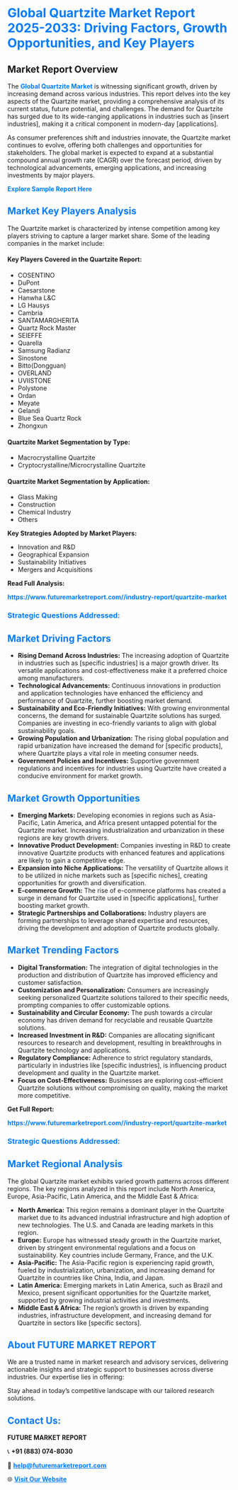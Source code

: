<h1 style="color: #007BFF;">Global Quartzite Market Report 2025-2033: Driving Factors, Growth Opportunities, and Key Players</h1>

<section id="overview">
<h2>Market Report Overview</h2>
<p>The <a href="https://www.futuremarketreport.com//industry-report/quartzite-market" style="color: #007BFF; text-decoration: none;"><strong>Global Quartzite Market</strong></a> is witnessing significant growth, driven by increasing demand across various industries. This report delves into the key aspects of the Quartzite market, providing a comprehensive analysis of its current status, future potential, and challenges. The demand for Quartzite has surged due to its wide-ranging applications in industries such as [insert industries], making it a critical component in modern-day [applications].</p>
<p>As consumer preferences shift and industries innovate, the Quartzite market continues to evolve, offering both challenges and opportunities for stakeholders. The global market is expected to expand at a substantial compound annual growth rate (CAGR) over the forecast period, driven by technological advancements, emerging applications, and increasing investments by major players.</p>
</section>

<section id="overview">
<p><a href="https://www.futuremarketreport.com//request-sample/reportId=57978" style="color: #007BFF; text-decoration: none;"><strong>Explore Sample Report Here</strong></a></p>
</section>

<section id="key-players">
<h2 style="color: #007BFF;">Market Key Players Analysis</h2>
<p>The Quartzite market is characterized by intense competition among key players striving to capture a larger market share. Some of the leading companies in the market include:</p>
<h4>Key Players Covered in the Quartzite Report:</h4>
<ul><li>COSENTINO</li><li>DuPont</li><li>Caesarstone</li><li>Hanwha L&amp;C</li><li>LG Hausys</li><li>Cambria</li><li>SANTAMARGHERITA</li><li>Quartz Rock Master</li><li>SEIEFFE</li><li>Quarella</li><li>Samsung Radianz</li><li>Sinostone</li><li>Bitto(Dongguan)</li><li>OVERLAND</li><li>UVIISTONE</li><li>Polystone</li><li>Ordan</li><li>Meyate</li><li>Gelandi</li><li>Blue Sea Quartz Rock</li><li>Zhongxun</li></ul>
<h4>Quartzite Market Segmentation by Type:</h4>
<ul><li>Macrocrystalline Quartzite</li><li>Cryptocrystalline/Microcrystalline Quartzite</li></ul>

<h4>Quartzite Market Segmentation by Application:</h4>
<ul><li>Glass Making</li><li>Construction</li><li>Chemical Industry</li><li>Others</li></ul>
<p><strong>Key Strategies Adopted by Market Players:</strong></p>
<ul>
<li>Innovation and R&D</li>
<li>Geographical Expansion</li>
<li>Sustainability Initiatives</li>
<li>Mergers and Acquisitions</li>
</ul>
</section>

<section>
<p><strong>Read Full Analysis: </strong></p><a href="https://www.futuremarketreport.com//industry-report/quartzite-market" style="color: #007BFF; text-decoration: none;"><strong>https://www.futuremarketreport.com//industry-report/quartzite-market</strong></a>
<h3 style="color: #007BFF;">Strategic Questions Addressed:</h3>
</section>

<section id="driving-factors">
<h2 style="color: #007BFF;">Market Driving Factors</h2>
<ul>
<li><strong>Rising Demand Across Industries:</strong> The increasing adoption of Quartzite in industries such as [specific industries] is a major growth driver. Its versatile applications and cost-effectiveness make it a preferred choice among manufacturers.</li>
<li><strong>Technological Advancements:</strong> Continuous innovations in production and application technologies have enhanced the efficiency and performance of Quartzite, further boosting market demand.</li>
<li><strong>Sustainability and Eco-Friendly Initiatives:</strong> With growing environmental concerns, the demand for sustainable Quartzite solutions has surged. Companies are investing in eco-friendly variants to align with global sustainability goals.</li>
<li><strong>Growing Population and Urbanization:</strong> The rising global population and rapid urbanization have increased the demand for [specific products], where Quartzite plays a vital role in meeting consumer needs.</li>
<li><strong>Government Policies and Incentives:</strong> Supportive government regulations and incentives for industries using Quartzite have created a conducive environment for market growth.</li>
</ul>
</section>

<section id="growth-opportunities">
<h2 style="color: #007BFF;">Market Growth Opportunities</h2>
<ul>
<li><strong>Emerging Markets:</strong> Developing economies in regions such as Asia-Pacific, Latin America, and Africa present untapped potential for the Quartzite market. Increasing industrialization and urbanization in these regions are key growth drivers.</li>
<li><strong>Innovative Product Development:</strong> Companies investing in R&D to create innovative Quartzite products with enhanced features and applications are likely to gain a competitive edge.</li>
<li><strong>Expansion into Niche Applications:</strong> The versatility of Quartzite allows it to be utilized in niche markets such as [specific niches], creating opportunities for growth and diversification.</li>
<li><strong>E-commerce Growth:</strong> The rise of e-commerce platforms has created a surge in demand for Quartzite used in [specific applications], further boosting market growth.</li>
<li><strong>Strategic Partnerships and Collaborations:</strong> Industry players are forming partnerships to leverage shared expertise and resources, driving the development and adoption of Quartzite products globally.</li>
</ul>
</section>

<section id="trending-factors">
<h2 style="color: #007BFF;">Market Trending Factors</h2>
<ul>
<li><strong>Digital Transformation:</strong> The integration of digital technologies in the production and distribution of Quartzite has improved efficiency and customer satisfaction.</li>
<li><strong>Customization and Personalization:</strong> Consumers are increasingly seeking personalized Quartzite solutions tailored to their specific needs, prompting companies to offer customizable options.</li>
<li><strong>Sustainability and Circular Economy:</strong> The push towards a circular economy has driven demand for recyclable and reusable Quartzite solutions.</li>
<li><strong>Increased Investment in R&D:</strong> Companies are allocating significant resources to research and development, resulting in breakthroughs in Quartzite technology and applications.</li>
<li><strong>Regulatory Compliance:</strong> Adherence to strict regulatory standards, particularly in industries like [specific industries], is influencing product development and quality in the Quartzite market.</li>
<li><strong>Focus on Cost-Effectiveness:</strong> Businesses are exploring cost-efficient Quartzite solutions without compromising on quality, making the market more competitive.</li>
</ul>
</section>

<section>
<p><strong>Get Full Report: </strong></p><a href="https://www.futuremarketreport.com//industry-report/quartzite-market" style="color: #007BFF; text-decoration: none;"><strong>https://www.futuremarketreport.com//industry-report/quartzite-market</strong></a>
<h3 style="color: #007BFF;">Strategic Questions Addressed:</h3>
</section>


<section id="regional-analysis">
<h2 style="color: #007BFF;">Market Regional Analysis</h2>
<p>The global Quartzite market exhibits varied growth patterns across different regions. The key regions analyzed in this report include North America, Europe, Asia-Pacific, Latin America, and the Middle East & Africa:</p>
<ul>
<li><strong>North America:</strong> This region remains a dominant player in the Quartzite market due to its advanced industrial infrastructure and high adoption of new technologies. The U.S. and Canada are leading markets in this region.</li>
<li><strong>Europe:</strong> Europe has witnessed steady growth in the Quartzite market, driven by stringent environmental regulations and a focus on sustainability. Key countries include Germany, France, and the U.K.</li>
<li><strong>Asia-Pacific:</strong> The Asia-Pacific region is experiencing rapid growth, fueled by industrialization, urbanization, and increasing demand for Quartzite in countries like China, India, and Japan.</li>
<li><strong>Latin America:</strong> Emerging markets in Latin America, such as Brazil and Mexico, present significant opportunities for the Quartzite market, supported by growing industrial activities and investments.</li>
<li><strong>Middle East & Africa:</strong> The region’s growth is driven by expanding industries, infrastructure development, and increasing demand for Quartzite in sectors like [specific sectors].</li>
</ul>
</section>

<footer>
<h2 style="color: #007BFF;">About FUTURE MARKET REPORT</h2>
<p>We are a trusted name in market research and advisory services, delivering actionable insights and strategic support to businesses across diverse industries. Our expertise lies in offering:</p>

<p>Stay ahead in today’s competitive landscape with our tailored research solutions.</p>

<h2 style="color: #007BFF;">Contact Us:</h2>
<p><strong>FUTURE MARKET REPORT</strong></p>
<p>📞 <strong>+91 (883) 074-8030</strong></p>
<p>📧 <strong><a href="mailto:help@futuremarketreport.com" style="color: #007BFF;">help@futuremarketreport.com</a></strong></p>
<p>🌐 <strong><a href="https://www.futuremarketreport.com/" style="color: #007BFF;">Visit Our Website</a></strong></p>
</footer>